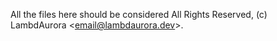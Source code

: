 All the files here should be considered All Rights Reserved, (c) LambdAurora &lt;email@lambdaurora.dev>.
